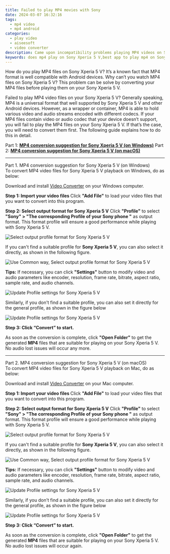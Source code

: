 ```yaml
---
title: Failed to play MP4 movies with Sony
date: 2024-03-07 16:32:16
tags: 
  - mp4 video
  - mp4 android
categories: 
  - play video
  - aiseesoft
  - video converter
description: Came upon incompatibility problems playing MP4 videos on Sony Xperia 5 V? Due to codec issues, some MP4 files will not play on Sony Xperia 5 V. To be able to play these MP4 files, you will need to convert them first. 
keywords: does mp4 play on Sony Xperia 5 V,best app to play mp4 on Sony,mp4 won't play on Sony,Sony Xperia 5 V can't play mp4,why won't mp4 play on Sony Xperia 5 V,best app to play mp4 on Sony Xperia 5 V,mp4 video converter for android,mp4 converter android 2018,video to mp4 converter for android,mp4 file not supported in Sony Xperia 5 V,video to mp4 codec converter for android,mp4 codec vlc android
---
```


<div class="atpl-content atpl-for-aiseesoft-video-converter play-mp4-on-android">

<div class="atpl-post-description-part-1">
<div class="tpl-content-sub-paragraph-normal">
  <p>
    How do you play MP4 files on Sony Xperia 5 V? It’s a known fact that MP4 format is well compatible with Android devices. Why can’t you watch MP4 files on Sony Xperia 5 V? This problem can be solve by converting your MP4 files before playing them on your Sony Xperia 5 V.
  </p>
</div>
</div>



<div class="atpl-post-description-part-2">
<div class="tpl-content-sub-paragraph-content">
  <p>
    Failed to play MP4 video files on your Sony Xperia 5 V? Generally speaking, MP4 is a universal format that well supported by Sony Xperia 5 V and other Android devices. However, as a wrapper or container, MP4 is able to hold various video and audio streams encoded with different codecs. If your MP4 files contain video or audio codec that your device doesn’t support, you will fail to play the MP4 files on your Sony Xperia 5 V. If that’s the case, you will need to convert them first. The following guide explains how to do this in detail.
  </p>
</div>
</div>

Part 1: <strong><a href="#p1">MP4 conversion suggestion for Sony Xperia 5 V (on Windows)</a></strong>
Part 2: <strong><a href="#p2">MP4 conversion suggestion for Sony Xperia 5 V (on macOS)</a></strong>

<!-- Part 1 -->
<a id="p1" name="p1" ></a><hr>

<div class="atpl-step-part-style">Part 1. MP4 conversion suggestion for Sony Xperia 5 V (on Windows)</div>
To convert MP4 video files for Sony Xperia 5 V playback on Windows, do as below:

Download and install <a class="atpl-step-content-a-style" href="https://tools.techidaily.com/aiseesoft-total-video-converter/" target="_blank" rel="noopener">Video Converter</a> on your Windows computer.

<strong>Step 1: Import your video files </strong>
Click <b>"Add File"</b> to load your video files that you want to convert into this program.

<strong>Step 2: Select output format for Sony Xperia 5 V</strong>
Click <b>"Profile"</b> to select <b>"Sony" > "The corresponding Profile of your Sony phone "</b> as output format. This format profile will ensure a good performance while playing with Sony Xperia 5 V.

<img src="https://tools.techidaily.com/images/apps/aiseesoft/video-converter/devices/sony/fv.mp4/win/profile-4.png" class="atpl-imgstyle" alt="Select output profile format for Sony Xperia 5 V" />

If you can't find a suitable profile for **Sony Xperia 5 V**, you can also select it directly, as shown in the following figure.

<img src="https://tools.techidaily.com/images/apps/aiseesoft/video-converter/devices/common_android/fv.mp4/win/profile.png" class="atpl-imgstyle" alt="Use Common way, Select output profile format for Sony Xperia 5 V" />

<strong>Tips:</strong>
If necessary, you can click <b>"Settings"</b> button to modify video and audio parameters like encoder, resolution, frame rate, bitrate, aspect ratio, sample rate, and audio channels. 

<img src="https://tools.techidaily.com/images/apps/aiseesoft/video-converter/devices/sony/fv.mp4/win/settings-4.png" class="atpl-imgstyle"  alt="Update Profile settings for Sony Xperia 5 V" />

Similarly, if you don't find a suitable profile, you can also set it directly for the general profile, as shown in the figure below

<img src="https://tools.techidaily.com/images/apps/aiseesoft/video-converter/devices/common_android/fv.mp4/win/settings.png" class="atpl-imgstyle"  alt="Update Profile settings for Sony Xperia 5 V" />

<strong>Step 3: Click “Convert” to start.</strong>

As soon as the conversion is complete, click <b>"Open Folder"</b> to get the generated <b>MP4</b> files that are suitable for playing on your Sony Xperia 5 V. No audio lost issues will occur any more.

<!-- Part 2 -->
<a id="p2" name="p2"></a><hr>

<div class="atpl-step-part-style">Part 2. MP4 conversion suggestion for Sony Xperia 5 V (on macOS)</div>
To convert MP4 video files for Sony Xperia 5 V playback on Mac, do as below:

Download and install <a class="atpl-step-content-a-style" href="https://tools.techidaily.com/aiseesoft-total-video-converter/" target="_blank" rel="noopener">Video Converter</a> on your Mac computer.

<strong>Step 1: Import your video files </strong>
Click <b>"Add File"</b> to load your video files that you want to convert into this program.

<strong>Step 2: Select output format for Sony Xperia 5 V</strong>
Click <b>"Profile"</b> to select <b>"Sony" > "The corresponding Profile of your Sony phone "</b> as output format. This format profile will ensure a good performance while playing with Sony Xperia 5 V.

<img src="https://tools.techidaily.com/images/apps/aiseesoft/video-converter/devices/sony/fv.mp4/mac/profile.png" class="atpl-imgstyle" alt="Select output profile format for Sony Xperia 5 V" />

If you can't find a suitable profile for **Sony Xperia 5 V**, you can also select it directly, as shown in the following figure.

<img src="https://tools.techidaily.com/images/apps/aiseesoft/video-converter/devices/common_android/fv.mp4/mac/profile.png" class="atpl-imgstyle" alt="Use Common way, Select output profile format for Sony Xperia 5 V" />

<strong>Tips:</strong>
If necessary, you can click <b>"Settings"</b> button to modify video and audio parameters like encoder, resolution, frame rate, bitrate, aspect ratio, sample rate, and audio channels. 

<img src="https://tools.techidaily.com/images/apps/aiseesoft/video-converter/devices/sony/fv.mp4/mac/settings.png" class="atpl-imgstyle"  alt="Update Profile settings for Sony Xperia 5 V" />

Similarly, if you don't find a suitable profile, you can also set it directly for the general profile, as shown in the figure below

<img src="https://tools.techidaily.com/images/apps/aiseesoft/video-converter/devices/common_android/fv.mp4/win/settings.png" class="atpl-imgstyle"  alt="Update Profile settings for Sony Xperia 5 V" />

<strong>Step 3: Click “Convert” to start.</strong>

As soon as the conversion is complete, click <b>"Open Folder"</b> to get the generated <b>MP4</b> files that are suitable for playing on your Sony Xperia 5 V. No audio lost issues will occur again.



<div class="atpl-post-end">
  <div class="atpl-post-device-model-description">
    
  </div>
</div>

<ins class="adsbygoogle"
     style="display:block"
     data-ad-client="ca-pub-7571918770474297"
     data-ad-slot="8358498916"
     data-ad-format="auto"
     data-full-width-responsive="true"></ins>


</div>